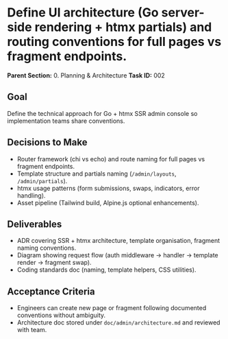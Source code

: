 # Define UI architecture (Go server-side rendering + htmx partials) and routing conventions for full pages vs fragment endpoints.

**Parent Section:** 0. Planning & Architecture
**Task ID:** 002

## Goal
Define the technical approach for Go + htmx SSR admin console so implementation teams share conventions.

## Decisions to Make
- Router framework (chi vs echo) and route naming for full pages vs fragment endpoints.
- Template structure and partials naming (`/admin/layouts`, `/admin/partials`).
- htmx usage patterns (form submissions, swaps, indicators, error handling).
- Asset pipeline (Tailwind build, Alpine.js optional enhancements).

## Deliverables
- ADR covering SSR + htmx architecture, template organisation, fragment naming conventions.
- Diagram showing request flow (auth middleware → handler → template render → fragment swap).
- Coding standards doc (naming, template helpers, CSS utilities).

## Acceptance Criteria
- Engineers can create new page or fragment following documented conventions without ambiguity.
- Architecture doc stored under `doc/admin/architecture.md` and reviewed with team.
